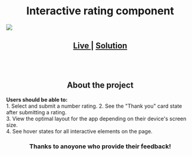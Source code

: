 <h1 align="center">Interactive rating component</h1>
<img src="https://github.com/Squashim/interactive-rating-compontent/blob/main/images/preview.jpg">
<div align="center">
  <h2>
    <a target="_blank" href="https://squashim.github.io/interactive-rating-component/" color="white">
      Live
    </a>
    <span> | </span>
    <a target="_blank" href="https://www.frontendmentor.io/solutions/interactive-rating-component-with-js-A-dV0RnKEe">
      Solution
    </a>
  </h2>
</div><br><br>
<h2 align="center">About the project</h2>
<b>Users should be able to:</b>
<br>1. Select and submit a number rating.
2. See the "Thank you" card state after submitting a rating.
<br>
3. View the optimal layout for the app depending on their device's screen size.
<br>
4. See hover states for all interactive elements on the page.
<br>
<h3 align="center">Thanks to anoyone who provide their feedback!</h3>
